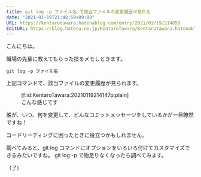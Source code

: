 ```yaml
---
title: git log -p ファイル名 で該当ファイルの変更履歴が見れる
date: "2021-01-19T21:48:59+09:00"
URL: https://kentarotawara.hatenablog.com/entry/2021/01/19/214859
EditURL: https://blog.hatena.ne.jp/KentaroTawara/kentarotawara.hatenablog.com/atom/entry/26006613680448198
---
```


こんにちは。

職場の先輩に教えてもらった技をメモしときます。

```
git log -p ファイル名

```

上記コマンドで、該当ファイルの変更履歴が見られます。

<figure class="figure-image figure-image-fotolife" title="こんな感じです">[f:id:KentaroTawara:20210119214147p:plain]<figcaption>こんな感じです</figcaption></figure>

誰が、いつ、何を変更して、どんなコミットメッセージをしているかが一目瞭然ですね！

コードリーディングに困ったときに役立つかもしれません。

調べてみると、git log コマンドにオプションをいろいろ付けてカスタマイズできるみたいですね。
git log -p  で物足りなくなったら調べてみます。

（了）
